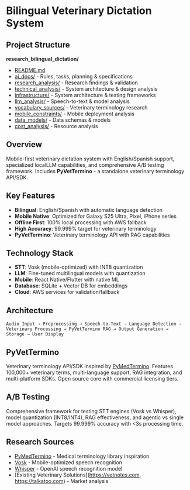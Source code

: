 # Bilingual Veterinary Dictation System

## Project Structure

**research_bilingual_dictation/**
- [README.md](README.md)
- [ai_docs/](ai_docs/) - Rules, tasks, planning & specifications
- [research_analysis/](research_analysis/) - Research findings & validation
- [technical_analysis/](technical_analysis/) - System architecture & design analysis
- [infrastructure/](infrastructure/) - System architecture & testing frameworks
- [llm_analysis/](llm_analysis/) - Speech-to-text & model analysis
- [vocabulary_sources/](vocabulary_sources/) - Veterinary terminology research
- [mobile_constraints/](mobile_constraints/) - Mobile deployment analysis
- [data_models/](data_models/) - Data schemas & models
- [cost_analysis/](cost_analysis/) - Resource analysis

## Overview
Mobile-first veterinary dictation system with English/Spanish support, specialized localLLM capabilities, and comprehensive A/B testing framework. Includes **PyVetTermino** - a standalone veterinary terminology API/SDK.

## Key Features
- **Bilingual**: English/Spanish with automatic language detection
- **Mobile Native**: Optimized for Galaxy S25 Ultra, Pixel, iPhone series
- **Offline First**: 100% local processing with AWS fallback
- **High Accuracy**: 99.999% target for veterinary terminology
- **PyVetTermino**: Veterinary terminology API with RAG capabilities

## Technology Stack
- **STT**: Vosk (mobile-optimized) with INT8 quantization
- **LLM**: Fine-tuned multilingual models with quantization
- **Mobile**: React Native/Flutter with native ML
- **Database**: SQLite + Vector DB for embeddings
- **Cloud**: AWS services for validation/fallback

## Architecture
```
Audio Input → Preprocessing → Speech-to-Text → Language Detection → 
Veterinary Processing → PyVetTermino RAG → Output Generation → 
Storage → User Display
```

## PyVetTermino
Veterinary terminology API/SDK inspired by [PyMedTermino](https://pypi.org/project/PyMedTermino/). Features 100,000+ veterinary terms, multi-language support, RAG integration, and multi-platform SDKs. Open source core with commercial licensing tiers.

## A/B Testing
Comprehensive framework for testing STT engines (Vosk vs Whisper), model quantization (INT8/INT4), RAG effectiveness, and agentic vs single model approaches. Targets 99.999% accuracy with <3s processing time.

## Research Sources
- [PyMedTermino](https://pypi.org/project/PyMedTermino/) - Medical terminology library inspiration
- [Vosk](https://alphacephei.com/vosk/) - Mobile-optimized speech recognition
- [Whisper](https://github.com/openai/whisper) - OpenAI speech recognition model
- [Existing Veterinary Solutions](https://vetnotes.com, https://talkatoo.com) - Market analysis

